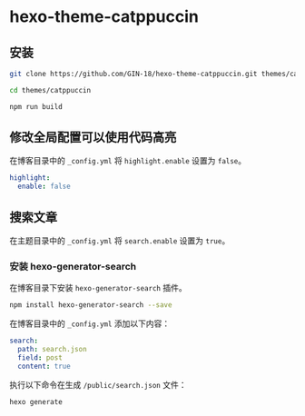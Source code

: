 # hexo-theme-catppuccin

## 安装

```sh
git clone https://github.com/GIN-18/hexo-theme-catppuccin.git themes/catppuccin

cd themes/catppuccin

npm run build
```

## 修改全局配置可以使用代码高亮

在博客目录中的 `_config.yml` 将 `highlight.enable` 设置为 `false`。

```yaml
highlight:
  enable: false
```

## 搜索文章

在主题目录中的 `_config.yml` 将 `search.enable` 设置为 `true`。

### 安装 hexo-generator-search

在博客目录下安装 `hexo-generator-search` 插件。

```sh
npm install hexo-generator-search --save
```

在博客目录中的 `_config.yml` 添加以下内容：

```yaml
search:
  path: search.json
  field: post
  content: true
```

执行以下命令在生成 `/public/search.json` 文件：

```sh
hexo generate
```
